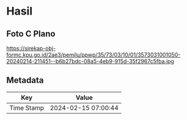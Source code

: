 # Hasil

## Foto C Plano

https://sirekap-obj-formc.kpu.go.id/2ae3/pemilu/ppwp/35/73/03/10/01/3573031001050-20240214-211451--b6b27bdc-08a5-4eb9-915d-35f2967c5fba.jpg


## Metadata

| Key        | Value               |
| ---------- | ------------------- |
| Time Stamp | 2024-02-15 07:00:44 |



